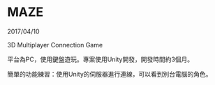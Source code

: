 # MAZE
2017/04/10

3D Multiplayer Connection Game

平台為PC，使用鍵盤遊玩。專案使用Unity開發，開發時間約3個月。

簡單的功能練習：使用Unity的伺服器進行連線，可以看到別台電腦的角色。

